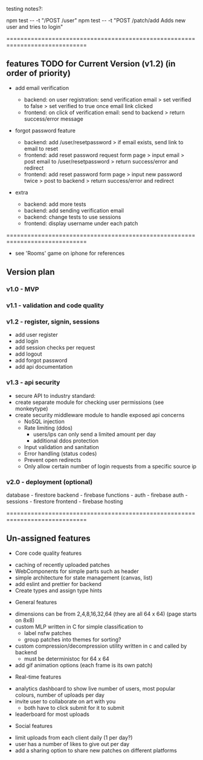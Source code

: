 
testing notes?:

npm test -- -t "/POST /user"
npm test -- -t "POST /patch/add Adds new user and tries to login"

=============================================================================

## features TODO for Current Version (v1.2) (in order of priority)
+ add email verification
    - backend: on user registration: send verification email > set verified to false > set verified to true once email link clicked
    - frontend: on click of verification email: send to backend > return success/error message

+ forgot password feature
    - backend: add /user/resetpassword > if email exists, send link to email to reset
    - frontend: add reset password request form page > input email > post email to /user/resetpassword > return success/error and redirect
    - frontend: add reset password form page > input new password twice > post to backend > return success/error and redirect

+ extra
    - backend: add more tests
    - backend: add sending verification email
    - backend: change tests to use sessions
    - frontend: display username under each patch

=============================================================================
- see 'Rooms' game on iphone for references
## Version plan
### v1.0 - MVP
### v1.1 - validation and code quality
### v1.2 - register, signin, sessions
- add user register
- add login
- add session checks per request 
- add logout
- add forgot password
- add api documentation

### v1.3 - api security
- secure API to industry standard:
- create separate module for checking user permissions (see monkeytype)
- create security middleware module to handle exposed api concerns
    - NoSQL injection
    - Rate limiting (ddos)
        - users/ips can only send a limited amount per day
        - additional ddos protection 
    - Input validation and sanitation
    - Error handling (status codes)
    - Prevent open redirects
    - Only allow certain number of login requests from a specific source ip

### v2.0 - deployment (optional)
database - firestore
backend - firebase functions
    - auth - firebase auth
    - sessions - firestore
frontend - firebase hosting


=============================================================================

## Un-assigned features
+ Core code quality features
- caching of recently uploaded patches
- WebComponents for simple parts such as header
- simple architecture for state management (canvas, list)
- add eslint and prettier for backend
- Create types and assign type hints

+ General features
- dimensions can be from 2,4,8,16,32,64 (they are all 64 x 64) (page starts on 8x8)
- custom MLP written in C for simple classification to 
    - label nsfw patches
    - group patches into themes for sorting?
- custom compression/decompression utility written in c and called by backend
    - must be deterministoc for 64 x 64
- add gif animation options (each frame is its own patch)

+ Real-time features
- analytics dashboard to show live number of users, most popular colours, number of uploads per day
- invite user to collaborate on art with you
    - both have to click submit for it to submit
- leaderboard for most uploads

+ Social features
- limit uploads from each client daily (1 per day?)
- user has a number of likes to give out per day
- add a sharing option to share new patches on different platforms


